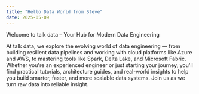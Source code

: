 ```yaml
---
title: "Hello Data World from Steve"
date: 2025-05-09
---
```


Welcome to talk data – Your Hub for Modern Data Engineering

At talk data, we explore the evolving world of data engineering — from building resilient data pipelines 
and working with cloud platforms like Azure and AWS, to mastering tools like Spark, Delta Lake, 
and Microsoft Fabric. Whether you're an experienced engineer or just starting your journey, 
you'll find practical tutorials, architecture guides, and real-world insights to help you build 
smarter, faster, and more scalable data systems. Join us as we turn raw data into reliable insight.
